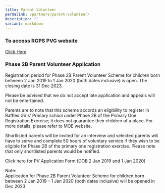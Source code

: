 ```yaml
---
title: Parent Volunteer
permalink: /partners/parent-volunteer/
description: ""
variant: markdown
---
```

### To access RGPS PVG website
[Click Here](https://rgpspvg.org/)

### Phase 2B Parent Volunteer Application


  
Registration period for Phase 2B Parent Volunteer Scheme for children born between 2 Jan 2019 to 1 Jan 2020 (both dates inclusive) is open. The closing date is 31 Dec 2023.  
  
Please be advised that we do not accept late application and appeals will not be entertained.  
  
Parents are to note that this scheme accords an eligibility to register in Raffles Girls’ Primary school under Phase 2B of the Primary One Registration Exercise; it does not guarantee their children of a place. For more details, please refer to MOE website.  
  
Shortlisted parents will be invited for an interview and selected parents will have to serve and complete 50 hours of voluntary service if they wish to be eligible for Phase 2B of the primary one registration exercise. Please note that only shortlisted parents would be notified.  
  
Click here for PV Application Form (DOB 2 Jan 2019 and 1 Jan 2020)
  
Note:  
Application for Phase 2B Parent Volunteer Scheme for children born between 2 Jan 2019 – 1 Jan 2020 (both dates inclusive) will be opened in Dec 2023